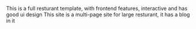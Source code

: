 This is a full resturant template, with frontend features, interactive and has good ui design
This site is a multi-page site for large resturant, it has a blog in it
